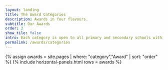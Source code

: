 ```yaml
---
layout: landing
title: The Award Categories
description: Awards in four flavours.
subtitle: Our Awards
order: 2
show_tile: false
intro: Each category is open to all primary and secondary schools within Cumbria.  Each school may apply once to as many categories as they wish - excluding the innovation of year award - which will be awarded to the most innovative entrant to the other categories.
permalink: /awards/categories
---
```


{% assign awards = site.pages | where: "category","Award" | sort: "order" %}
{% include horizontal-panels.html rows = awards %}
